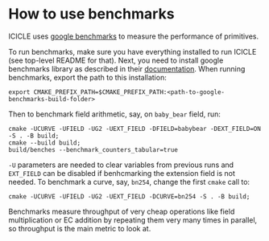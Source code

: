 # How to use benchmarks

ICICLE uses [google benchmarks](https://github.com/google/benchmark) to measure the performance of primitives.

To run benchmarks, make sure you have everything installed to run ICICLE (see top-level README for that). Next, you need to install google benchmarks library as described in their [documentation](https://github.com/google/benchmark?tab=readme-ov-file#installation). When running benchmarks, export the path to this installation:

```
export CMAKE_PREFIX_PATH=$CMAKE_PREFIX_PATH:<path-to-google-benchmarks-build-folder>
```

Then to benchmark field arithmetic, say, on `baby_bear` field, run:

```
cmake -UCURVE -UFIELD -UG2 -UEXT_FIELD -DFIELD=babybear -DEXT_FIELD=ON -S . -B build;
cmake --build build;
build/benches --benchmark_counters_tabular=true
```

`-U` parameters are needed to clear variables from previous runs and `EXT_FIELD` can be disabled if benhcmarking the extension field is not needed. To benchmark a curve, say, `bn254`, change the first `cmake` call to:

```
cmake -UCURVE -UFIELD -UG2 -UEXT_FIELD -DCURVE=bn254 -S . -B build;
```

Benchmarks measure throughput of very cheap operations like field multiplication or EC addition by repeating them very many times in parallel, so throughput is the main metric to look at.